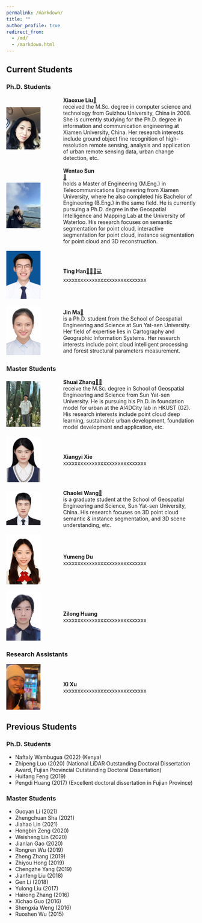 ```yaml
---
permalink: /markdown/
title: ""
author_profile: true
redirect_from: 
  - /md/
  - /markdown.html
---
```


## Current Students
### Ph.D. Students
<div style="display: flex; align-items: center; width: 100%;">
  <div style="flex: 30%;">
    <a>
          <img src="https://github.com/Ting-Devin-Han/Epingpages.github.io/raw/master/images/XiaoxueLiu.png" alt="XiaoxueLiu" style="width: 60%;"/>
    </a>
  </div>
  <div style="flex: 70%;">
    <strong>Xiaoxue Liu</strong><a href="mailto:liuxiaoxue@stu.xmu.edu.cn">📧</a><br>
    received the M.Sc. degree in computer science and technology from Guizhou University, China in 2008. She is currently studying for the Ph.D. degree in information and communication engineering at Xiamen University, China. Her research interests include ground object fine recognition of high-resolution remote sensing, analysis and application of urban remote sensing data, urban change detection, etc.<br>
  </div>
</div>
<br>
<div style="display: flex; align-items: center; width: 100%;">
  <div style="flex: 30%;">
    <a>
          <img src="https://github.com/Ting-Devin-Han/Epingpages.github.io/raw/master/images/WentaoSun.jpg" alt="WentaoSun" style="width: 60%;"/>
    </a>
  </div>
  <div style="flex: 70%;">
    <strong>Wentao Sun</strong><br><a href="mailto:hbycswt@gmail.com">📧</a><br>
    holds a Master of Engineering (M.Eng.) in Telecommunications Engineering from Xiamen University, where he also completed his Bachelor of Engineering (B.Eng.) in the same field. He is currently pursuing a Ph.D. degree in the Geospatial Intelligence and Mapping Lab at the University of Waterloo. His research focuses on semantic segmentation for point cloud, interactive segmentation for point cloud, instance segmentation for point cloud and 3D reconstruction.<br>
  </div>
</div>
<br>
<div style="display: flex; align-items: center; width: 100%;">
  <div style="flex: 30%;">
    <a>
          <img src="https://github.com/Ting-Devin-Han/Epingpages.github.io/raw/master/images/TingHan.jpg" alt="TingHan" style="width: 60%;"/>
    </a>
  </div>
  <div style="flex: 70%;">
    <strong>Ting Han</strong><a href="mailto:ting.devin.han@gmail.com">📧</a><a href="https://scholar.google.com/citations?user=IVWx-jwAAAAJ&hl=zh-CN&oi=ao">👨‍🎓</a><a href="https://github.com/Ting-Devin-Han?tab=repositories">💻</a><br>
    xxxxxxxxxxxxxxxxxxxxxxxxxxxxx<br>
  </div>
</div>
<br>
<div style="display: flex; align-items: center; width: 100%;">
  <div style="flex: 30%;">
    <a>
          <img src="https://github.com/Ting-Devin-Han/Epingpages.github.io/raw/master/images/JinMa.jpg" alt="JinMa" style="width: 60%;"/>
    </a>
  </div>
  <div style="flex: 70%;">
    <strong>Jin Ma</strong><a href="mailto:majin8@mail2.sysu.edu.cn">📧</a><br>
    is a Ph.D. student from the School of Geospatial Engineering and Science at Sun Yat-sen University. Her field of expertise lies in Cartography and Geographic Information Systems. Her research interests include point cloud intelligent processing and forest structural parameters measurement.<br>
  </div>
</div>

### Master Students
<div style="display: flex; align-items: center; width: 100%;">
  <div style="flex: 30%;">
    <a>
          <img src="https://github.com/Ting-Devin-Han/Epingpages.github.io/raw/master/images/ShuaiZhang.jpg" alt="ShuaiZhang" style="width: 60%;"/>
    </a>
  </div>
  <div style="flex: 70%;">
    <strong>Shuai Zhang</strong><a href="https://scholar.google.cz/citations?hl=zh-CN&user=7uwX40wAAAAJ">👨‍🎓</a><br>
    receive the M.Sc. degree in School of Geospatial Engineering and Science from Sun Yat-sen University. He is pursuing his Ph.D. in foundation model for urban at the AI4DCity lab in HKUST (GZ). His research interests include point cloud deep learning, sustainable urban development, foundation model development and application, etc.<br>
  </div>
</div>
<br>
<div style="display: flex; align-items: center; width: 100%;">
  <div style="flex: 30%;">
    <a>
          <img src="https://github.com/Ting-Devin-Han/Epingpages.github.io/raw/master/images/XiangyiXie.jpg" alt="XiangyiXie" style="width: 60%;"/>
    </a>
  </div>
  <div style="flex: 70%;">
    <strong>Xiangyi Xie</strong><br>
    xxxxxxxxxxxxxxxxxxxxxxxxxxxxx<br>
  </div>
</div>
<br>
<div style="display: flex; align-items: center; width: 100%;">
  <div style="flex: 30%;">
    <a>
          <img src="https://github.com/Ting-Devin-Han/Epingpages.github.io/raw/master/images/ChaoleiWang.jpg" alt="ChaoleiWang" style="width: 60%;"/>
    </a>
  </div>
  <div style="flex: 70%;">
    <strong>Chaolei Wang</strong><a href="mailto:wangchlei5@mail2.sysu.edu.cn">📧</a><br>
     is a graduate student at the School of Geospatial Engineering and Science, Sun Yat-sen University, China. His research focuses on 3D point cloud semantic & instance segmentation, and 3D scene understanding, etc.<br>
  </div>
</div>
<br>
<div style="display: flex; align-items: center; width: 100%;">
  <div style="flex: 30%;">
    <a>
        <img src="https://github.com/Ting-Devin-Han/Epingpages.github.io/raw/master/images/YumengDu.jpg" alt="YumengDu" style="width: 60%;"/>
    </a>
  </div>
  <div style="flex: 70%;">
    <strong>Yumeng Du</strong><br>
    xxxxxxxxxxxxxxxxxxxxxxxxxxxxx<br>
  </div>
</div>
<br>
<div style="display: flex; align-items: center; width: 100%;">
  <div style="flex: 30%;">
    <a>
        <img src="https://github.com/Ting-Devin-Han/Epingpages.github.io/raw/master/images/ZilongHuang.jpg" alt="ZilongHuang" style="width: 60%;"/>
    </a>
  </div>
  <div style="flex: 70%;">
    <strong>Zilong Huang</strong><br>
    xxxxxxxxxxxxxxxxxxxxxxxxxxxxx<br>
  </div>
</div>

### Research Assistants
<div style="display: flex; align-items: center; width: 100%;">
  <div style="flex: 30%;">
    <a>
        <img src="https://github.com/Ting-Devin-Han/Epingpages.github.io/raw/master/images/XiXu.jpg" alt="XiXu" style="width: 60%;"/>
    </a>
  </div>
  <div style="flex: 70%;">
    <strong>Xi Xu</strong><br>
    xxxxxxxxxxxxxxxxxxxxxxxxxxxxx<br>
  </div>
</div>

## Previous Students
### Ph.D. Students
- Naftaly Wambugua (2022) (Kenya)
- Zhipeng Luo (2020) (National LiDAR Outstanding Doctoral Dissertation Award, Fujian Provincial Outstanding Doctoral Dissertation)
- Huifang Feng (2019)
- Pengdi Huang (2017) (Excellent doctoral dissertation in Fujian Province)
  
### Master Students
- Guoyan Li (2021)
- Zhengchuan Sha (2021)
- Jiahao Lin (2021)
- Hongbin Zeng (2020)
- Weisheng Lin (2020)
- Jianlan Gao (2020)
- Rongren Wu (2019)
- Zheng Zhang (2019)
- Zhiyou Hong (2019)
- Chengzhe Yang (2019)
- Jianfeng Liu (2018)
- Gen Li (2018)
- Yulong Liu (2017)
- Hairong Zhang (2016)
- Xichao Guo (2016)
- Shengxia Weng (2016)
- Ruoshen Wu (2015)
